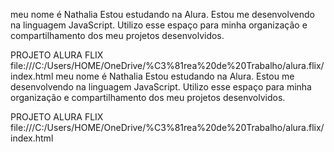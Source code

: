 meu nome é Nathalia
Estou estudando na Alura.
Estou me desenvolvendo na linguagem JavaScript.
Utilizo esse espaço para minha organização e compartilhamento dos meu projetos desenvolvidos.

PROJETO ALURA FLIX
file:///C:/Users/HOME/OneDrive/%C3%81rea%20de%20Trabalho/alura.flix/index.html
meu nome é Nathalia
Estou estudando na Alura.
Estou me desenvolvendo na linguagem JavaScript.
Utilizo esse espaço para minha organização e compartilhamento dos meu projetos desenvolvidos.

PROJETO ALURA FLIX
file:///C:/Users/HOME/OneDrive/%C3%81rea%20de%20Trabalho/alura.flix/index.html

